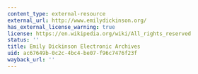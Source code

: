 ```yaml
---
content_type: external-resource
external_url: http://www.emilydickinson.org/
has_external_license_warning: true
license: https://en.wikipedia.org/wiki/All_rights_reserved
status: ''
title: Emily Dickinson Electronic Archives
uid: ac67649b-0c2c-4bc4-be07-f96c7476f23f
wayback_url: ''
---
```

